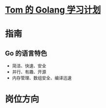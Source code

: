 # [Tom 的 Golang 学习计划](https://tomcode.xyz/language/go)

#  指南
## Go 的语言特色
- 简洁、快速、安全
- 并行、有趣、开源
- 内存管理、数组安全、编译迅速


# 岗位方向 